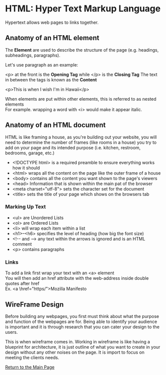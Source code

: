 
# HTML: Hyper Text Markup Language

Hypertext allows web pages to links together. 

## Anatomy of an HTML element

The  **Element** are used to describe the structure of the page (e.g. headings, subheadings, paragraphs).

Let's use paragraph as an example:  

\<p> at the front is the **Opening Tag** while \</p> is the **Closing Tag**
The text in between the tags is known as the **Content**

\<p>This is when I wish I'm in Hawaii\</p>

When elements are put within other elements, this is referred to as nested elements  
For example. wrapping a word with \<i> would make it appear italic.

## Anatomy of an HTML document
 
HTML is like framing a house, as you're building out your website, you will need to determine the number of frames (like rooms in a house) you try to add on your page and its intended purpose  (i.e. kitchen, restroom, bedrooms, garage, etc.)

- \<!DOCTYPE html> is a required preamble to ensure everything works how it should
- \<html></html> wraps all the content on the page like the outer frame of a house
- \<body></body> contains all the content you want shown to the page's viewers
- \<head></head> Information that is shown within the main pat of the browser
- \<meta charset="utf-8"> sets the character set for the document
- \<title></title> sets the title of your page which shows on the browsers tab

### Marking Up Text

- \<ul> are Unordered Lists 
- \<ol> are Ordered Lists
- \<li> will wrap each item within a list
- \<h1>–\<h6> specifies the level of heading (how big the font size)
- \<!-- and --> any text within the arrows is ignored and is an HTML comment
- \<p> contains paragraphs


### Links

To add a link first wrap your text with an \<a> element  
You will then add an href attribute with the web-address inside double quotes after href  
Ex. \<a \href="https/">Mozilla Manifesto</a>

## WireFrame Design

Before building any webpages, you first must think about what the purpose and function of the webpages are for. 
Being able to identify your audience is important and it is through research that you can cater your design to the users.

This is when wireframe comes in. Working in wireframe is like having a blueprint for architecture, it is just outline of what you want to create in your design without any other noises on the page. It is import to focus on meeting the clients needs. 

[Return to the Main Page](https://kenney-yang.github.io/reading-notes/)
